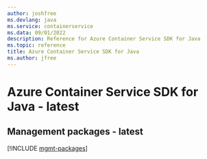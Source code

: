 ```yaml
---
author: joshfree
ms.devlang: java
ms.service: containerservice
ms.data: 09/01/2022
description: Reference for Azure Container Service SDK for Java
ms.topic: reference
title: Azure Container Service SDK for Java
ms.author: jfree
---
```

# Azure Container Service SDK for Java - latest

## Management packages - latest
[!INCLUDE [mgmt-packages](container-service-mgmt-index.md)]